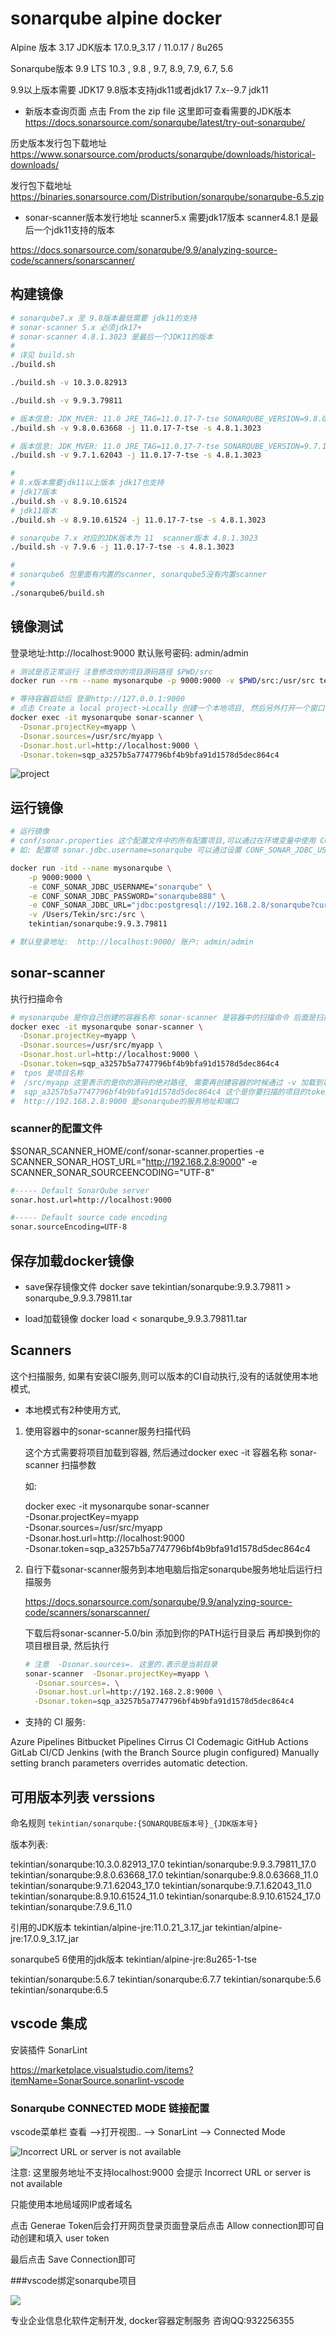 # sonarqube alpine docker

Alpine 版本 3.17
JDK版本 17.0.9_3.17  / 11.0.17  / 8u265

Sonarqube版本 9.9 LTS    10.3 ,  9.8 ,  9.7,  8.9,  7.9,   6.7,   5.6 



9.9以上版本需要 JDK17
9.8版本支持jdk11或者jdk17
7.x--9.7 jdk11


- 新版本查询页面 点击 From the zip file 这里即可查看需要的JDK版本
https://docs.sonarsource.com/sonarqube/latest/try-out-sonarqube/

历史版本发行包下载地址
https://www.sonarsource.com/products/sonarqube/downloads/historical-downloads/

发行包下载地址
https://binaries.sonarsource.com/Distribution/sonarqube/sonarqube-6.5.zip


- sonar-scanner版本发行地址
scanner5.x 需要jdk17版本
scanner4.8.1 是最后一个jdk11支持的版本

https://docs.sonarsource.com/sonarqube/9.9/analyzing-source-code/scanners/sonarscanner/


## 构建镜像
~~~sh
# sonarqube7.x 至 9.8版本最低需要 jdk11的支持
# sonar-scanner 5.x 必须jdk17+  
# sonar-scanner 4.8.1.3023 是最后一个JDK11的版本
# 
# 详见 build.sh
./build.sh

./build.sh -v 10.3.0.82913

./build.sh -v 9.9.3.79811

# 版本信息: JDK_MVER: 11.0 JRE_TAG=11.0.17-7-tse SONARQUBE_VERSION=9.8.0.63668 SONAR_SCANNER_VERSION=4.8.1.3023
./build.sh -v 9.8.0.63668 -j 11.0.17-7-tse -s 4.8.1.3023

# 版本信息: JDK_MVER: 11.0 JRE_TAG=11.0.17-7-tse SONARQUBE_VERSION=9.7.1.62043 SONAR_SCANNER_VERSION=4.8.1.3023
./build.sh -v 9.7.1.62043 -j 11.0.17-7-tse -s 4.8.1.3023

# 
# 8.x版本需要jdk11以上版本 jdk17也支持
# jdk17版本
./build.sh -v 8.9.10.61524 
# jdk11版本
./build.sh -v 8.9.10.61524 -j 11.0.17-7-tse -s 4.8.1.3023

# sonarqube 7.x 对应的JDK版本为 11  scanner版本 4.8.1.3023
./build.sh -v 7.9.6 -j 11.0.17-7-tse -s 4.8.1.3023

# 
# sonarqube6 包里面有内置的scanner, sonarqube5没有内置scanner
# 
./sonarqube6/build.sh
~~~

## 镜像测试
登录地址:http://localhost:9000
默认账号密码: admin/admin

~~~sh
# 测试是否正常运行 注意修改你的项目源码路径 $PWD/src
docker run --rm --name mysonarqube -p 9000:9000 -v $PWD/src:/usr/src tekintian/sonarqube:10.3.0.82913_17.0

# 等待容器启动后 登录http://127.0.0.1:9000 
# 点击 Create a local project->Locally 创建一个本地项目, 然后另外打开一个窗口 执行
docker exec -it mysonarqube sonar-scanner \
  -Dsonar.projectKey=myapp \
  -Dsonar.sources=/usr/src/myapp \
  -Dsonar.host.url=http://localhost:9000 \
  -Dsonar.token=sqp_a3257b5a7747796bf4b9bfa91d1578d5dec864c4
~~~
![project](./docs/project.png)



## 运行镜像
~~~sh
# 运行镜像
# conf/sonar.properties 这个配置文件中的所有配置项目,可以通过在环境变量中使用 CONF_配置KEY大写 的形式进行动态加载
# 如: 配置项 sonar.jdbc.username=sonarqube 可以通过设置 CONF_SONAR_JDBC_USERNAME="sonarqube" 环境变量来修改

docker run -itd --name mysonarqube \
	-p 9000:9000 \
	-e CONF_SONAR_JDBC_USERNAME="sonarqube" \
	-e CONF_SONAR_JDBC_PASSWORD="sonarqube888" \
	-e CONF_SONAR_JDBC_URL="jdbc:postgresql://192.168.2.8/sonarqube?currentSchema=public" \
	-v /Users/Tekin/src:/src \
	tekintian/sonarqube:9.9.3.79811

# 默认登录地址:  http://localhost:9000/ 账户: admin/admin
~~~



## sonar-scanner

执行扫描命令
~~~sh
# mysonarqube 是你自己创建的容器名称 sonar-scanner 是容器中的扫描命令 后面是扫描参数
docker exec -it mysonarqube sonar-scanner \
  -Dsonar.projectKey=myapp \
  -Dsonar.sources=/usr/src/myapp \
  -Dsonar.host.url=http://localhost:9000 \
  -Dsonar.token=sqp_a3257b5a7747796bf4b9bfa91d1578d5dec864c4
#  tpos 是项目名称
#  /src/myapp 这里表示的是你的源码的绝对路径, 需要再创建容器的时候通过 -v 加载到容器,否则这里访问不了. 在创建项目的时候就可以使用localy本地模式, 如果使用其他CI就不需要
#  sqp_a3257b5a7747796bf4b9bfa91d1578d5dec864c4 这个是你要扫描的项目的token
#  http://192.168.2.8:9000 是sonarqube的服务地址和端口
~~~



### scanner的配置文件

$SONAR_SCANNER_HOME/conf/sonar-scanner.properties
-e SCANNER_SONAR_HOST_URL="http://192.168.2.8:9000"
-e SCANNER_SONAR_SOURCEENCODING="UTF-8"

~~~sh
#----- Default SonarQube server
sonar.host.url=http://localhost:9000

#----- Default source code encoding
sonar.sourceEncoding=UTF-8
~~~



## 保存加载docker镜像

- save保存镜像文件
docker save tekintian/sonarqube:9.9.3.79811 > sonarqube_9.9.3.79811.tar

- load加载镜像
docker load < sonarqube_9.9.3.79811.tar



## Scanners

这个扫描服务, 如果有安装CI服务,则可以版本的CI自动执行,没有的话就使用本地模式, 

- 本地模式有2种使用方式,

1. 使用容器中的sonar-scanner服务扫描代码

   这个方式需要将项目加载到容器, 然后通过docker exec -it 容器名称 sonar-scanner 扫描参数

   如:

   docker exec -it mysonarqube sonar-scanner \
     -Dsonar.projectKey=myapp \
     -Dsonar.sources=/usr/src/myapp \
     -Dsonar.host.url=http://localhost:9000 \
     -Dsonar.token=sqp_a3257b5a7747796bf4b9bfa91d1578d5dec864c4

   

2. 自行下载sonar-scanner服务到本地电脑后指定sonarqube服务地址后运行扫描服务

   https://docs.sonarsource.com/sonarqube/9.9/analyzing-source-code/scanners/sonarscanner/

   下载后将sonar-scanner-5.0/bin 添加到你的PATH运行目录后 再却换到你的项目根目录, 然后执行

   ~~~sh
   # 注意  -Dsonar.sources=. 这里的.表示是当前目录
   sonar-scanner  -Dsonar.projectKey=myapp \
     -Dsonar.sources=. \
     -Dsonar.host.url=http://192.168.2.8:9000 \
     -Dsonar.token=sqp_a3257b5a7747796bf4b9bfa91d1578d5dec864c4
   
   ~~~

   

- 支持的 CI 服务:

Azure Pipelines
Bitbucket Pipelines
Cirrus CI
Codemagic
GitHub Actions
GitLab CI/CD
Jenkins (with the Branch Source plugin configured)
Manually setting branch parameters overrides automatic detection.



## 可用版本列表 verssions

命名规则
` tekintian/sonarqube:{SONARQUBE版本号}_{JDK版本号} `

版本列表:

tekintian/sonarqube:10.3.0.82913_17.0
tekintian/sonarqube:9.9.3.79811_17.0
tekintian/sonarqube:9.8.0.63668_17.0
tekintian/sonarqube:9.8.0.63668_11.0
tekintian/sonarqube:9.7.1.62043_17.0
tekintian/sonarqube:9.7.1.62043_11.0
tekintian/sonarqube:8.9.10.61524_11.0
tekintian/sonarqube:8.9.10.61524_17.0
tekintian/sonarqube:7.9.6_11.0


引用的JDK版本
tekintian/alpine-jre:11.0.21_3.17_jar
tekintian/alpine-jre:17.0.9_3.17_jar

sonarqube5 6使用的jdk版本
tekintian/alpine-jre:8u265-1-tse

tekintian/sonarqube:5.6.7
tekintian/sonarqube:6.7.7
tekintian/sonarqube:5.6
tekintian/sonarqube:6.5



## vscode 集成

安装插件 SonarLint  

https://marketplace.visualstudio.com/items?itemName=SonarSource.sonarlint-vscode



### Sonarqube CONNECTED MODE  链接配置

vscode菜单栏  查看 -->打开视图..  --> SonarLint --> Connected Mode

![Incorrect URL or server is not available](./docs/vscode-connected-mode.png)

注意: 这里服务地址不支持localhost:9000 会提示  Incorrect URL or server is not available

只能使用本地局域网IP或者域名 

点击 Generae Token后会打开网页登录页面登录后点击 Allow connection即可自动创建和填入 user token

最后点击 Save Connection即可




###vscode绑定sonarqube项目

![](./docs/vscode-bind.png)





专业企业信息化软件定制开发, docker容器定制服务 咨询QQ:932256355



